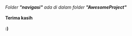 <i>Folder <b>"navigasi"</b> ada di dalam folder <b>"AwesomeProject"</b></i><br><br>
<b>Terima kasih</b><br><br>
<b>:)</b>
